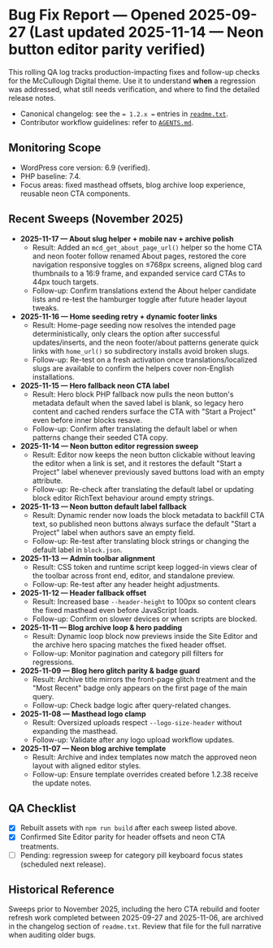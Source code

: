 # Bug Fix Report — Opened 2025-09-27 (Last updated 2025-11-14 — Neon button editor parity verified)

This rolling QA log tracks production-impacting fixes and follow-up checks for the McCullough Digital theme. Use it to understand **when** a regression was addressed, what still needs verification, and where to find the detailed release notes.

- Canonical changelog: see the `= 1.2.x =` entries in [`readme.txt`](readme.txt).
- Contributor workflow guidelines: refer to [`AGENTS.md`](AGENTS.md).

## Monitoring Scope
- WordPress core version: 6.9 (verified).
- PHP baseline: 7.4.
- Focus areas: fixed masthead offsets, blog archive loop experience, reusable neon CTA components.

## Recent Sweeps (November 2025)
- **2025-11-17 — About slug helper + mobile nav + archive polish**
  - Result: Added an `mcd_get_about_page_url()` helper so the home CTA and neon footer follow renamed About pages, restored the core navigation responsive toggles on ≤768px screens, aligned blog card thumbnails to a 16:9 frame, and expanded service card CTAs to 44px touch targets.
  - Follow-up: Confirm translations extend the About helper candidate lists and re-test the hamburger toggle after future header layout tweaks.
- **2025-11-16 — Home seeding retry + dynamic footer links**
  - Result: Home-page seeding now resolves the intended page deterministically, only clears the option after successful updates/inserts, and the neon footer/about patterns generate quick links with `home_url()` so subdirectory installs avoid broken slugs.
  - Follow-up: Re-test on a fresh activation once translations/localized slugs are available to confirm the helpers cover non-English installations.
- **2025-11-15 — Hero fallback neon CTA label**
  - Result: Hero block PHP fallback now pulls the neon button's metadata default when the saved label is blank, so legacy hero content and cached renders surface the CTA with "Start a Project" even before inner blocks resave.
  - Follow-up: Confirm after translating the default label or when patterns change their seeded CTA copy.
- **2025-11-14 — Neon button editor regression sweep**
  - Result: Editor now keeps the neon button clickable without leaving the editor when a link is set, and it restores the default "Start a Project" label whenever previously saved buttons load with an empty attribute.
  - Follow-up: Re-check after translating the default label or updating block editor RichText behaviour around empty strings.
- **2025-11-13 — Neon button default label fallback**
  - Result: Dynamic render now loads the block metadata to backfill CTA text, so published neon buttons always surface the default "Start a Project" label when authors save an empty field.
  - Follow-up: Re-test after translating block strings or changing the default label in `block.json`.
- **2025-11-13 — Admin toolbar alignment**
  - Result: CSS token and runtime script keep logged-in views clear of the toolbar across front end, editor, and standalone preview.
  - Follow-up: Re-test after any header height adjustments.
- **2025-11-12 — Header fallback offset**
  - Result: Increased base `--header-height` to 100px so content clears the fixed masthead even before JavaScript loads.
  - Follow-up: Confirm on slower devices or when scripts are blocked.
- **2025-11-11 — Blog archive loop & hero padding**
  - Result: Dynamic loop block now previews inside the Site Editor and the archive hero spacing matches the fixed header offset.
  - Follow-up: Monitor pagination and category pill filters for regressions.
- **2025-11-09 — Blog hero glitch parity & badge guard**
  - Result: Archive title mirrors the front-page glitch treatment and the "Most Recent" badge only appears on the first page of the main query.
  - Follow-up: Check badge logic after query-related changes.
- **2025-11-08 — Masthead logo clamp**
  - Result: Oversized uploads respect `--logo-size-header` without expanding the masthead.
  - Follow-up: Validate after any logo upload workflow updates.
- **2025-11-07 — Neon blog archive template**
  - Result: Archive and index templates now match the approved neon layout with aligned editor styles.
  - Follow-up: Ensure template overrides created before 1.2.38 receive the update notes.

## QA Checklist
- [x] Rebuilt assets with `npm run build` after each sweep listed above.
- [x] Confirmed Site Editor parity for header offsets and neon CTA treatments.
- [ ] Pending: regression sweep for category pill keyboard focus states (scheduled next release).

## Historical Reference
Sweeps prior to November 2025, including the hero CTA rebuild and footer refresh work completed between 2025-09-27 and 2025-11-06, are archived in the changelog section of `readme.txt`. Review that file for the full narrative when auditing older bugs.
